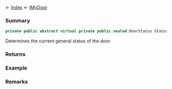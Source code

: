 ← [Index](Api-Index) ← [IMyDoor](Sandbox.ModAPI.Ingame.IMyDoor)

### Summary

```csharp
private public abstract virtual private public sealed DoorStatus Status
```

Determines the current general status of the door.

### Returns

### Example

### Remarks

